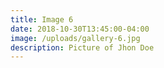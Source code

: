```yaml
---
title: Image 6
date: 2018-10-30T13:45:00-04:00
image: /uploads/gallery-6.jpg
description: Picture of Jhon Doe
---
```


